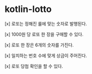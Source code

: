 # kotlin-lotto

[x] 로또는 정해진 룰에 맞는 숫자로 발행된다.

[x] 1000원 당 로또 한 장을 구매할 수 있다.

[x] 로또 한 장은 6개의 숫자를 가진다.

[x] 일치하는 번호 수에 맞게 상금이 주어진다.

[x] 로또 당첨 확인을 할 수 있다.
